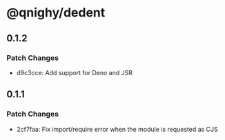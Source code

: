 # @qnighy/dedent

## 0.1.2

### Patch Changes

- d9c3cce: Add support for Deno and JSR

## 0.1.1

### Patch Changes

- 2cf7faa: Fix import/require error when the module is requested as CJS
